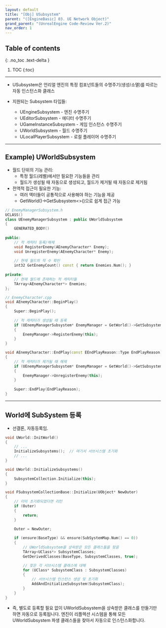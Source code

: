 ```yaml
---
layout: default
title: "[Obj] USubsystem"
parent: "([EngineBasic] 03. UE Network Object)"
grand_parent: "(UnrealEngine Code-Review Ver.2)"
nav_order: 1
---
```


## Table of contents
{: .no_toc .text-delta }

1. TOC
{:toc}

---

* USubsystem은 언리얼 엔진의 특정 컴포넌트들의 수명주기(생성/소멸)를 따르는 자동 인스턴스화 클래스

* 지원되는 Subsystem 타입들:
    * UEngineSubsystem - 엔진 수명주기
    * UEditorSubsystem - 에디터 수명주기
    * UGameInstanceSubsystem - 게임 인스턴스 수명주기
    * UWorldSubsystem - 월드 수명주기
    * ULocalPlayerSubsystem - 로컬 플레이어 수명주기

---

## Example) UWorldSubsystem

* 월드 단위의 기능 관리:
    * 특정 월드(레벨)에서만 필요한 기능들을 관리
    * 월드가 생성될 때 자동으로 생성되고, 월드가 제거될 때 자동으로 제거됨
* 전역적 접근이 필요한 기능:
    * 여러 액터들이 공통적으로 사용해야 하는 기능을 제공
    * GetWorld()->GetSubsystem<>()으로 쉽게 접근 가능

```cpp
// EnemyManagerSubsystem.h
UCLASS()
class UEnemyManagerSubsystem : public UWorldSubsystem
{
    GENERATED_BODY()
    
public:
    // 적 캐릭터 등록/해제
    void RegisterEnemy(AEnemyCharacter* Enemy);
    void UnregisterEnemy(AEnemyCharacter* Enemy);
    
    // 현재 월드의 적 수 확인
    int32 GetEnemyCount() const { return Enemies.Num(); }
    
private:
    // 현재 월드에 존재하는 적 캐릭터들
    TArray<AEnemyCharacter*> Enemies;
};
```

```cpp
// EnemyCharacter.cpp
void AEnemyCharacter::BeginPlay()
{
    Super::BeginPlay();
    
    // 적 캐릭터가 생성될 때 등록
    if (UEnemyManagerSubsystem* EnemyManager = GetWorld()->GetSubsystem<UEnemyManagerSubsystem>())
    {
        EnemyManager->RegisterEnemy(this);
    }
}

void AEnemyCharacter::EndPlay(const EEndPlayReason::Type EndPlayReason)
{
    // 적 캐릭터가 제거될 때 해제
    if (UEnemyManagerSubsystem* EnemyManager = GetWorld()->GetSubsystem<UEnemyManagerSubsystem>())
    {
        EnemyManager->UnregisterEnemy(this);
    }
    
    Super::EndPlay(EndPlayReason);
}
```

---

## World에 SubSystem 등록

* 선결론, 자동등록임.

```cpp
void UWorld::InitWorld()
{
    // ... 
    InitializeSubsystems();  // 여기서 서브시스템 초기화
    // ...
}
```

```cpp
void UWorld::InitializeSubsystems()
{
    SubsystemCollection.Initialize(this);
}
```

```cpp
void FSubsystemCollectionBase::Initialize(UObject* NewOuter)
{
    // 이미 초기화되었다면 리턴
    if (Outer)
    {
        return;
    }

    Outer = NewOuter;
    
    if (ensure(BaseType) && ensure(SubSystemMap.Num() == 0))
    {
        // UWorldSubsystem을 상속받은 모든 클래스들을 찾음
        TArray<UClass*> SubsystemClasses;
        GetDerivedClasses(BaseType, SubsystemClasses, true);

        // 찾은 각 서브시스템 클래스에 대해
        for (UClass* SubsystemClass : SubsystemClasses)
        {
            // 서브시스템 인스턴스 생성 및 초기화
            AddAndInitializeSubsystem(SubsystemClass);
        }
    }
}
```

* 즉, 별도로 등록할 필요 없이 UWorldSubsystem을 상속받은 클래스를 만들기만 하면 자동으로 등록됩니다. 엔진이 리플렉션 시스템을 통해 모든 UWorldSubsystem 파생 클래스들을 찾아서 자동으로 인스턴스화합니다.